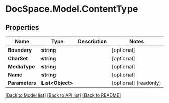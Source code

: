 # DocSpace.Model.ContentType

## Properties

Name | Type | Description | Notes
------------ | ------------- | ------------- | -------------
**Boundary** | **string** |  | [optional] 
**CharSet** | **string** |  | [optional] 
**MediaType** | **string** |  | [optional] 
**Name** | **string** |  | [optional] 
**Parameters** | **List&lt;Object&gt;** |  | [optional] [readonly] 

[[Back to Model list]](../README.md#documentation-for-models) [[Back to API list]](../README.md#documentation-for-api-endpoints) [[Back to README]](../README.md)

